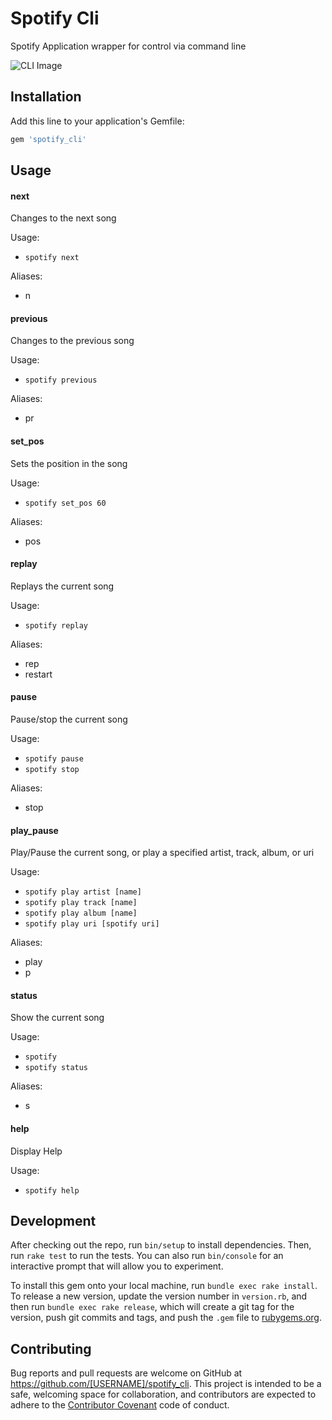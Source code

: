 # Spotify Cli

Spotify Application wrapper for control via command line

![CLI Image](https://cloud.githubusercontent.com/assets/3074765/26330022/05ee8a14-3f18-11e7-9ea6-555940bf3182.png)

## Installation

Add this line to your application's Gemfile:

```ruby
gem 'spotify_cli'
```

## Usage

#### next
Changes to the next song

Usage:
- `spotify next`

Aliases:
 - n

#### previous
Changes to the previous song

Usage:
- `spotify previous`

Aliases:
 - pr

#### set_pos
Sets the position in the song

Usage:
- `spotify set_pos 60`

Aliases:
 - pos

#### replay
Replays the current song

Usage:
- `spotify replay`

Aliases:
 - rep
 - restart

#### pause
Pause/stop the current song

Usage:
- `spotify pause`
- `spotify stop`

Aliases:
 - stop

#### play_pause
Play/Pause the current song, or play a specified artist,
track, album, or uri

Usage:
- `spotify play artist [name]`
- `spotify play track [name]`
- `spotify play album [name]`
- `spotify play uri [spotify uri]`

Aliases:
 - play
 - p

#### status
Show the current song

Usage:
- `spotify`
- `spotify status`

Aliases:
 - s

#### help
Display Help

Usage:
- `spotify help`

## Development

After checking out the repo, run `bin/setup` to install dependencies. Then, run `rake test` to run the tests. You can also run `bin/console` for an interactive prompt that will allow you to experiment.

To install this gem onto your local machine, run `bundle exec rake install`. To release a new version, update the version number in `version.rb`, and then run `bundle exec rake release`, which will create a git tag for the version, push git commits and tags, and push the `.gem` file to [rubygems.org](https://rubygems.org).

## Contributing

Bug reports and pull requests are welcome on GitHub at https://github.com/[USERNAME]/spotify_cli. This project is intended to be a safe, welcoming space for collaboration, and contributors are expected to adhere to the [Contributor Covenant](http://contributor-covenant.org) code of conduct.


